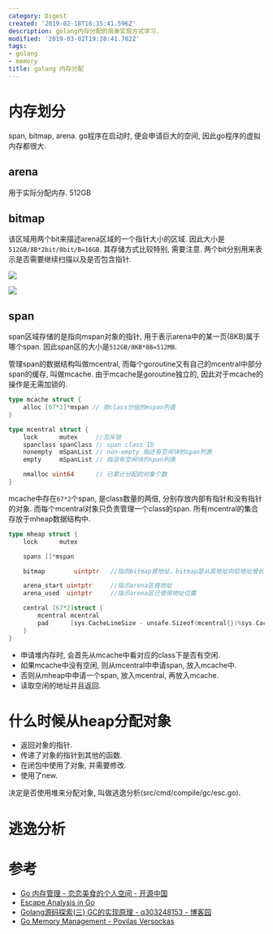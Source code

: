 ```yaml
---
category: Digest
created: '2019-02-18T16:35:41.596Z'
description: golang内存分配的简单实现方式学习.
modified: '2019-03-02T19:38:41.782Z'
tags:
- golang
- memory
title: golang 内存分配
---
```




# 内存划分

span, bitmap, arena. go程序在启动时, 便会申请巨大的空间, 因此go程序的虚拟内存都很大.

## arena

用于实际分配内存. 512GB

## bitmap

该区域用两个bit来描述arena区域的一个指针大小的区域. 因此大小是`512GB/8B*2bit/8bit/B=16GB`. 其存储方式比较特别, 需要注意. 两个bit分别用来表示是否需要继续扫描以及是否包含指针.

![](https://ws2.sinaimg.cn/large/006tKfTcly1g0b1wb8f56j30ii0c7dg4.jpg)

![](https://ws2.sinaimg.cn/large/006tKfTcly1g0b1xn1amnj30ox04pmxa.jpg)

## span

span区域存储的是指向mspan对象的指针, 用于表示arena中的某一页(8KB)属于哪个span.
因此span区的大小是`512GB/8KB*8B=512MB`.

管理span的数据结构叫做mcentral, 而每个goroutine又有自己的mcentral中部分span的缓存, 叫做mcache. 由于mcache是goroutine独立的, 因此对于mcache的操作是无需加锁的.

```go
type mcache struct {
	alloc [67*2]*mspan // 按class分组的mspan列表
}

type mcentral struct {
	lock      mutex     //互斥锁
	spanclass spanClass // span class ID
	nonempty  mSpanList // non-empty 指还有空闲块的span列表
	empty     mSpanList // 指没有空闲块的span列表

	nmalloc uint64      // 已累计分配的对象个数
}
```

mcache中存在`67*2`个span, 是class数量的两倍, 分别存放内部有指针和没有指针的对象. 而每个mcentral对象只负责管理一个class的span. 所有mcentral的集合存放于mheap数据结构中.


```go
type mheap struct {
	lock      mutex

	spans []*mspan

	bitmap        uintptr 	//指向bitmap首地址，bitmap是从高地址向低地址增长的

	arena_start uintptr		//指示arena区首地址
	arena_used  uintptr		//指示arena区已使用地址位置

	central [67*2]struct {
		mcentral mcentral
		pad      [sys.CacheLineSize - unsafe.Sizeof(mcentral{})%sys.CacheLineSize]byte
	}
}
```

* 申请堆内存时, 会首先从mcache中看对应的class下是否有空闲.
* 如果mcache中没有空闲, 则从mcentral中申请span, 放入mcache中.
* 否则从mheap中申请一个span, 放入mcentral, 再放入mcache.
* 读取空闲的地址并且返回.

# 什么时候从heap分配对象

* 返回对象的指针.
* 传递了对象的指针到其他的函数.
* 在闭包中使用了对象, 并需要修改.
* 使用了new.

决定是否使用堆来分配对象, 叫做逃逸分析(src/cmd/compile/gc/esc.go).

# 逃逸分析

# 参考

* [Go 内存管理 - 恋恋美食的个人空间 - 开源中国][1]
* [Escape Analysis in Go][2]
* [Golang源码探索(三) GC的实现原理 - q303248153 - 博客园][3]
* [Go Memory Management - Povilas Versockas][4]

[1]:https://my.oschina.net/renhc/blog/2236782?spm=a2c4e.11153940.blogcont652551.13.3e3f2219ZdhTmm
[2]:https://scvalex.net/posts/29/
[3]:http://www.cnblogs.com/zkweb/p/7880099.html
[4]:https://povilasv.me/go-memory-management/